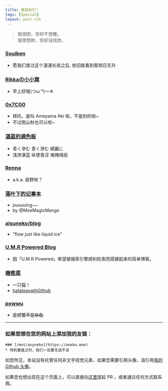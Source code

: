 ```yaml
---
title: 是朋友们！
tags: [Special]
layout: post.njk
---
```


> 我很困，但却不想睡，  
> 我很想妳，但却没找妳。  

### [Souiken](https://souiken.moe)
* 愿我们度过这个漫漫长夜之后, 依旧能看到那旭日东升

### [Rikkaの小小窝](https://rikka.im/)
* 早上好哦(つω`*)～☆

### [0x7C00](https://aki.cat)
* 拜托，是叫 Ameyama Aki 啦，不是别的啦~
* 不过雨山秋也可以啦~

### [湛蓝的调色板](https://blog.nekoq.top)
* 青く滲む 青く滲む 綺麗に
* 浅渗湛蓝 纵使青涩 难掩绮丽

### [Renna](https://renna.dev)
* a.k.a. 泉野咲？

### [落叶下的记事本](https://lemonkoi.one/)
* puuuuing~~
* by @MoeMagicMango

### [aisuneko/blog](https://aisuneko.moe)
* "flow just like liquid ice"

### [U.M.R Powered Blog](https://umrpowered.codeberg.page/)
* 因「U.M.R Powered」希望被搜索引擎顺利检索而搭建起来的简单博客。

### [橄榄菜](https://ganlanc.at)
* 一只猫！
* [hatateaya@Github](https://github.com/hatateaya)

### [pxwwu](https://pxwwu.com)
* 是螃蟹~~不是杂鱼~~

---

### 如果您想在您的网站上添加我的友链：
```
### [/mnt/anyneko](https://aneko.moe)
* 待到重逢之时，我们一定要无话不谈
```
如您所见，本站没有托管任何非文字视觉元素，如果您需要引用头像，请引用[我的 Github 头像](https://avatars.githubusercontent.com/u/50656066)。  

如果您也想出现在这个页面上，可以直接向[这里](https://github.com/anyneko/anyneko.github.io/blob/main/src/friends.md)提起 PR ，或者通过任何方式联系我。
